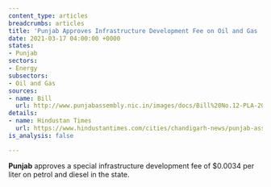```yaml
---
content_type: articles
breadcrumbs: articles
title: 'Punjab Approves Infrastructure Development Fee on Oil and Gas '
date: 2021-03-17 04:00:00 +0000
states:
- Punjab
sectors:
- Energy
subsectors:
- Oil and Gas
sources:
- name: Bill
  url: http://www.punjabassembly.nic.in/images/docs/Bill%20No.12-PLA-2021.pdf
details:
- name: Hindustan Times
  url: https://www.hindustantimes.com/cities/chandigarh-news/punjab-assembly-passes-bill-to-levy-infrastructure-development-cess-on-petrol-diesel-101615406013198.html
is_analysis: false

---
```

**Punjab** approves a special infrastructure development fee of $0.0034 per liter on petrol and diesel in the state.